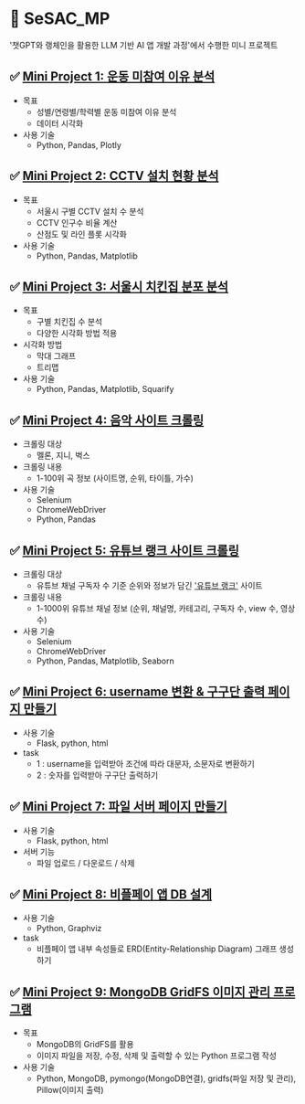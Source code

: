 # 🌿 SeSAC_MP
 '챗GPT와 랭체인을 활용한 LLM 기반 AI 앱 개발 과정'에서 수행한 미니 프로젝트

## ✅ [Mini Project 1: 운동 미참여 이유 분석](https://github.com/danidanicarrotcarrot/SeSAC_MP/blob/main/mp1_notExercise.ipynb)
- 목표
  - 성별/연령별/학력별 운동 미참여 이유 분석
  - 데이터 시각화
- 사용 기술
  - Python, Pandas, Plotly

## ✅ [Mini Project 2: CCTV 설치 현황 분석](https://github.com/danidanicarrotcarrot/SeSAC_MP/blob/main/mp2_seoulPopulation.ipynb)
- 목표
  - 서울시 구별 CCTV 설치 수 분석
  - CCTV 인구수 비율 계산
  - 산점도 및 라인 플롯 시각화
- 사용 기술
  - Python, Pandas, Matplotlib

## ✅ [Mini Project 3: 서울시 치킨집 분포 분석](https://github.com/danidanicarrotcarrot/SeSAC_MP/blob/main/mp3_seoulChicken.ipynb)
- 목표
  - 구별 치킨집 수 분석
  - 다양한 시각화 방법 적용
- 시각화 방법
  - 막대 그래프
  - 트리맵
- 사용 기술
  - Python, Pandas, Matplotlib, Squarify

## ✅ [Mini Project 4: 음악 사이트 크롤링](https://github.com/danidanicarrotcarrot/SeSAC_MP/blob/main/mp4_musicCrawling.ipynb)
- 크롤링 대상
  - 멜론, 지니, 벅스
- 크롤링 내용
  - 1-100위 곡 정보 (사이트명, 순위, 타이틀, 가수)
- 사용 기술
  - Selenium
  - ChromeWebDriver
  - Python, Pandas

## ✅ [Mini Project 5: 유튜브 랭크 사이트 크롤링](https://github.com/danidanicarrotcarrot/SeSAC_MP/blob/main/mp5_youtubeCrawling.ipynb)
- 크롤링 대상
  - 유튜브 채널 구독자 수 기준 순위와 정보가 담긴 ['유튜브 랭크'](https://youtube-rank.com/board/bbs/board.php?bo_table=youtube&page=1) 사이트
- 크롤링 내용
  - 1-1000위 유튜브 채널 정보 (순위, 채널명, 카테고리, 구독자 수, view 수, 영상 수)
- 사용 기술
  - Selenium
  - ChromeWebDriver
  - Python, Pandas, Matplotlib, Seaborn

## ✅ [Mini Project 6: username 변환 & 구구단 출력 페이지 만들기](https://github.com/danidanicarrotcarrot/SeSAC_MP/tree/main/mp6_username%2Bgugudan)
- 사용 기술
  - Flask, python, html
- task
  - 1 : username을 입력받아 조건에 따라 대문자, 소문자로 변환하기
  - 2 : 숫자를 입력받아 구구단 출력하기

## ✅ [Mini Project 7: 파일 서버 페이지 만들기](https://github.com/danidanicarrotcarrot/SeSAC_MP/tree/main/mp7_fs)
- 사용 기술
  - Flask, python, html
- 서버 기능
  - 파일 업로드 / 다운로드 / 삭제

## ✅ [Mini Project 8: 비플페이 앱 DB 설계](https://github.com/danidanicarrotcarrot/SeSAC_MP/blob/main/mp8_bpayErdGraph.ipynb)
- 사용 기술
  - Python, Graphviz
- task
  - 비플페이 앱 내부 속성들로 ERD(Entity-Relationship Diagram) 그래프 생성하기
 
## ✅ [Mini Project 9: MongoDB GridFS 이미지 관리 프로그램](https://github.com/danidanicarrotcarrot/SeSAC_MP/blob/main/mp9_MongoDB_Gridfs.ipynb)
- 목표
  - MongoDB의 GridFS를 활용
  - 이미지 파일을 저장, 수정, 삭제 및 출력할 수 있는 Python 프로그램 작성
- 사용 기술
  - Python, MongoDB, pymongo(MongoDB연결), gridfs(파일 저장 및 관리), Pillow(이미지 출력)

